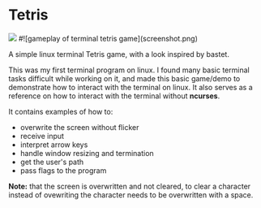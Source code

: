 # Tetris

<img src="https://github.com/MMqd/tetris/edit/main/screenshot.png" width="50%" />
#![gameplay of terminal tetris game](screenshot.png)

A simple linux terminal Tetris game, with a look inspired by bastet.

This was my first terminal program on linux. I found many basic terminal tasks difficult while working on it, and made this basic game/demo to demonstrate how to interact with the terminal on linux. It also serves as a reference on how to interact with the terminal without **ncurses**.

It contains examples of how to:
* overwrite the screen without flicker
* receive input
* interpret arrow keys
* handle window resizing and termination
* get the user's path
* pass flags to the program

**Note:** that the screen is overwritten and not cleared, to clear a character instead of ovewriting the character needs to be overwritten with a space.
